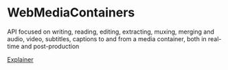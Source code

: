 # WebMediaContainers
API focused on writing, reading, editing, extracting, muxing, merging and audio, video, subtitles, captions to and from a media container, both in real-time and post-production

[Explainer](https://github.com/guest271314/WebMediaContainers/blob/master/Explainer)
